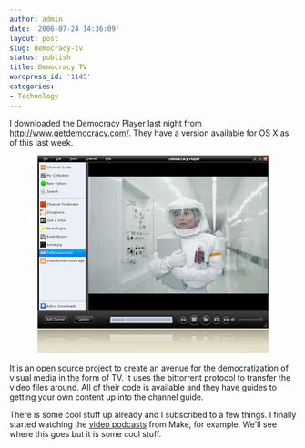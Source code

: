 ```yaml
---
author: admin
date: '2006-07-24 14:36:09'
layout: post
slug: democracy-tv
status: publish
title: Democracy TV
wordpress_id: '1145'
categories:
- Technology
---
```

I downloaded the Democracy Player last night from <a href="http://www.getdemocracy.com/">http://www.getdemocracy.com/</a>. They have a version available for OS X as of this last week.

<div style="text-align: center"><img alt="Democracy Player" title="Democracy Player" src="/images/democracy-tv.jpg" /></div>

It is an open source project to create an avenue for the democratization of visual media in the form of TV. It uses the bittorrent protocol to transfer the video files around. All of their code is available and they have guides to getting your own content up into the channel guide.



There is some cool stuff up already and I subscribed to a few things. I finally started watching the <a href="http://www.makezine.com/blog/archive/make_podcast/">video podcasts</a> from Make, for example. We'll see where this goes but it is some cool stuff.
